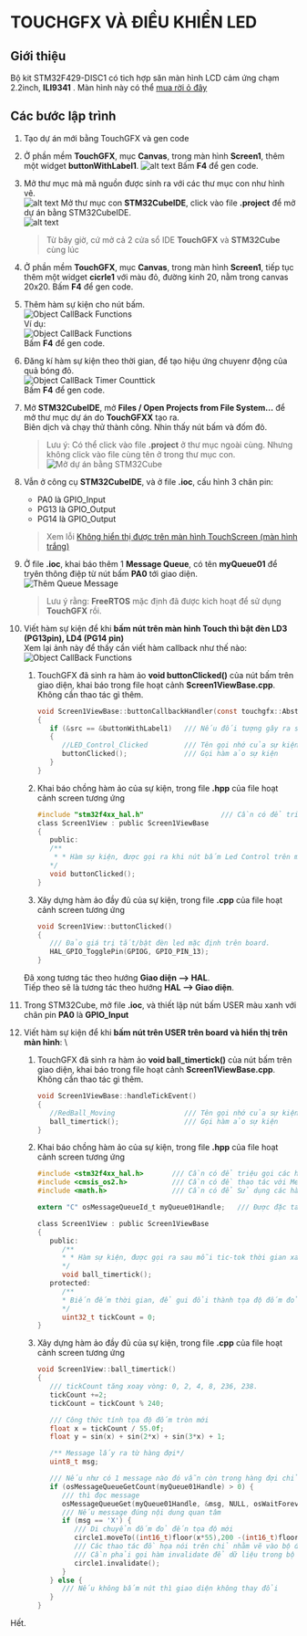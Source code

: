 # TOUCHGFX VÀ ĐIỀU KHIỂN LED

## Giới thiệu

Bộ kit STM32F429-DISC1 có tich hợp săn màn hình LCD cảm ứng chạm 2.2inch, __ILI9341__ . Màn hình này có thể [mua rời ỏ đây](https://banlinhkien.com/man-hinh-lcd-tft-2.2-spi-ili9341-p13020870.html)

## Các bước lập trình

1. Tạo dự án mới bằng TouchGFX và gen code
2. Ở phần mềm __TouchGFX__, mục __Canvas__,  trong màn hình __Screen1__, thêm một widget __buttonWithLabel1__.
   ![alt text](./assets/buttonWithLabel.png)
   Bấm __F4__ để gen code.
3. Mở thư mục mà mã nguồn được sinh ra với các thư mục con như hình vẽ.\
   ![alt text](./assets/ProjectDirectory.png)
   Mở thư mục con __STM32CubeIDE__, click vào file __.project__ để mở dự án bằng STM32CubeIDE.  
   ![alt text](./assets/STM32CubeInsideTouchGFX.png)
   > Từ bây giờ, cứ mở cả 2 cửa sổ IDE __TouchGFX__ và __STM32Cube__ cùng lúc
4. Ở phần mềm __TouchGFX__, mục __Canvas__,  trong màn hình __Screen1__, tiếp tục thêm một widget __cicrle1__ với màu đỏ, đường kinh 20, nằm trong canvas 20x20.
    Bấm __F4__ để gen code.
5. Thêm hàm sự kiện cho nút bấm.\
   ![Object CallBack Functions](./assets/ObjectCallBackFunctions.png)\
   Ví dụ:\
   ![Object CallBack Functions](./assets/ObjectCallBack_Onclick.png)\
   Bấm __F4__ để gen code.
6. Đăng kí hàm sự kiện theo thời gian, để tạo hiệu ứng chuyenr động của quả bóng đỏ.\
   ![Object CallBack Timer Counttick](./assets/ObjectCallBack_OnTimer.png)\
   Bấm __F4__ để gen code.
7. Mở __STM32CubeIDE__, mở __Files / Open Projects from File System...__  để mở thư mục dự án do __TouchGFXX__ tạo ra.\
   Biên dịch và chạy thử thành công. Nhin thấy nút bấm và đốm đỏ.
   > Lưu ý: Có thể click vào file __.project__ ở thư mục ngoài cùng. Nhưng không click vào file cùng tên ở trong thư mục con.
   ![Mở dự án bằng STM32Cube](./assets/UseSTM32CubeToOpenProject.png)
8. Vẫn ở công cụ __STM32CubeIDE__, và ở file __.ioc__, cấu hình 3 chân pin:
   - PA0 là GPIO_Input
   - PG13 là GPIO_Output
   - PG14 là GPIO_Output
   > Xem lỗi [Không hiển thị được trên màn hình TouchScreen (màn hình trắng)](https://github.com/neittien0110/TouchGFX_Led/issues/1)
9. Ở file __.ioc__, khai báo thêm 1 __Message Queue__, có tên __myQueue01__ để tryên thông điệp từ nút bấm __PA0__ tới giao diện.\
   ![Thêm Queue Message](./assets/FreeRTOS_AddQueue.png)
   > Lưu ý rằng: __FreeRTOS__ mặc định đã được kich hoạt để sử dụng __TouchGFX__ rồi.
10. Viết hàm sự kiện để khi __bấm nút trên màn hình Touch thì bật đèn LD3 (PG13pin), LD4 (PG14 pin)__ \
    Xem lại ảnh này để thấy cần viết hàm callback như thế nào:\
    ![Object CallBack Functions](./assets/ObjectCallBack_Onclick.png)

      1. TouchGFX đã sinh ra hàm ảo __void buttonClicked()__ của nút bấm trên giao diện, khai báo trong file hoạt cảnh __Screen1ViewBase.cpp__. Không cần thao tác gì thêm.

         ```C
         void Screen1ViewBase::buttonCallbackHandler(const touchgfx::AbstractButton& src)
         {
            if (&src == &buttonWithLabel1)   /// Nếu đối tượng gây ra sự kiện là nút bấm có id = buttonWithLabel1
            {
               //LED_Control_Clicked         /// Tên gọi nhớ của sự kiện, trên phần mêm TouchGFX desinger
               buttonClicked();              /// Gọi hàm ảo sự kiện
            }
         }
         ```

      2. Khai báo chồng hàm ảo của sự kiện, trong file __.hpp__ của file hoạt cảnh screen tương ứng

         ```C
         #include "stm32f4xx_hal.h"                   /// Cần có để triệu gọi các hàm HAL         
         class Screen1View : public Screen1ViewBase
         {
            public:
            /**
             * * Hàm sự kiện, được gọi ra khi nút bấm Led Control trên màn hình được bấm
            */
            void buttonClicked();
         }
         ```

      3. Xây dựng hàm ảo đầy đủ của sự kiện, trong file __.cpp__ của file hoạt cảnh screen tương ứng

         ```C
         void Screen1View::buttonClicked()
         {
            /// Đảo giá trị tắt/bật đèn led mặc định trên board.
            HAL_GPIO_TogglePin(GPIOG, GPIO_PIN_13);
         }
         ```

    Đã xong tương tác theo hướng __Giao diện --> HAL__.\
    Tiếp theo sẽ là tương tác theo hướng __HAL --> Giao diện__.
11. Trong STM32Cube, mở file __.ioc__, và thiết lập nút bấm USER màu xanh với chân pin __PA0__ là __GPIO_Input__
12. Viết hàm sự kiện để khi __bấm nút trên USER trên board và hiển thị trên màn hình__: \
      1. TouchGFX đã sinh ra hàm ảo __void ball_timertick()__ của nút bấm trên giao diện, khai báo trong file hoạt cảnh __Screen1ViewBase.cpp__. Không cần thao tác gì thêm.

         ```C
         void Screen1ViewBase::handleTickEvent()
         {
            //RedBall_Moving                 /// Tên gọi nhớ của sự kiện, trên phần mêm TouchGFX desinger
            ball_timertick();                /// Gọi hàm ảo sự kiện
         }
         ```

      2. Khai báo chồng hàm ảo của sự kiện, trong file __.hpp__ của file hoạt cảnh screen tương ứng

         ```C
         #include <stm32f4xx_hal.h>       /// Cần có để triệu gọi các hàm HAL
         #include <cmsis_os2.h>           /// Cần có đề thao tác với MessageQueue
         #include <math.h>                /// Cần có để Sử dụng các hàm toán học như sin, cos

         extern "C" osMessageQueueId_t myQueue01Handle;   /// Được đặc tả trong main.c

         class Screen1View : public Screen1ViewBase
         {
            public:
               /**
               * * Hàm sự kiện, được gọi ra sau mỗi tic-tok thời gian xảy ra ở đốm đỏ trên màn hình
               */
               void ball_timertick();
            protected:
               /**
               * Biến đếm thời gian, để gui đổi thành tọa độ đốm đỏ.
               */
               uint32_t tickCount = 0;            
         }
         ```

      3. Xây dựng hàm ảo đầy đủ của sự kiện, trong file __.cpp__ của file hoạt cảnh screen tương ứng

         ```C
         void Screen1View::ball_timertick()
         {
            /// tickCount tăng xoay vòng: 0, 2, 4, 8, 236, 238.
            tickCount +=2;
            tickCount = tickCount % 240;

            /// Công thức tính tọa độ đốm tròn mới
            float x = tickCount / 55.0f;
            float y = sin(x) + sin(2*x) + sin(3*x) + 1;

            /** Message lấy ra từ hàng đợi*/
            uint8_t msg;

            /// Nếu như có 1 message nào đó vẫn còn trong hàng đợi chỉ định...
            if (osMessageQueueGetCount(myQueue01Handle) > 0) {
               /// thì đọc message
               osMessageQueueGet(myQueue01Handle, &msg, NULL, osWaitForever);
               /// Nếu message đúng nội dung quan tâm
               if (msg == 'X') {
                  /// Di chuyển đốm đỏ đến tọa độ mới
                  circle1.moveTo((int16_t)floor(x*55),200 -(int16_t)floor(y*50));
                  /// Các thao tác đồ họa nói trên chỉ nhằm vẽ vào bộ đệm màn hình, trang đồ họa hậu trường.
                  /// Cần phải gọi hàm invalidate để dữ liệu trong bộ đệm đó được đẩy ra màn hình chính.
                  circle1.invalidate();
               }
            } else {
               /// Nếu không bấm nút thì giao diện không thay đổi
            }
         }
         ```

Hết.
